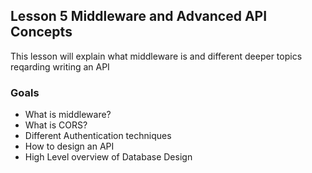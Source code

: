 Lesson 5 Middleware and Advanced API Concepts
---
This lesson will explain what middleware is and different deeper topics reqarding writing an API

### Goals
* What is middleware?
* What is CORS?
* Different Authentication techniques
* How to design an API
* High Level overview of Database Design